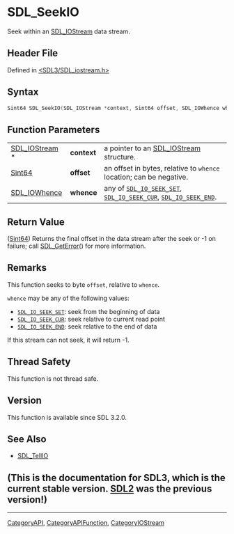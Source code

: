 # SDL_SeekIO

Seek within an [SDL_IOStream](SDL_IOStream) data stream.

## Header File

Defined in [<SDL3/SDL_iostream.h>](https://github.com/libsdl-org/SDL/blob/main/include/SDL3/SDL_iostream.h)

## Syntax

```c
Sint64 SDL_SeekIO(SDL_IOStream *context, Sint64 offset, SDL_IOWhence whence);
```

## Function Parameters

|                                |             |                                                                                                                          |
| ------------------------------ | ----------- | ------------------------------------------------------------------------------------------------------------------------ |
| [SDL_IOStream](SDL_IOStream) * | **context** | a pointer to an [SDL_IOStream](SDL_IOStream) structure.                                                                  |
| [Sint64](Sint64)               | **offset**  | an offset in bytes, relative to `whence` location; can be negative.                                                      |
| [SDL_IOWhence](SDL_IOWhence)   | **whence**  | any of [`SDL_IO_SEEK_SET`](SDL_IO_SEEK_SET), [`SDL_IO_SEEK_CUR`](SDL_IO_SEEK_CUR), [`SDL_IO_SEEK_END`](SDL_IO_SEEK_END). |

## Return Value

([Sint64](Sint64)) Returns the final offset in the data stream after the
seek or -1 on failure; call [SDL_GetError](SDL_GetError)() for more
information.

## Remarks

This function seeks to byte `offset`, relative to `whence`.

`whence` may be any of the following values:

- [`SDL_IO_SEEK_SET`](SDL_IO_SEEK_SET): seek from the beginning of data
- [`SDL_IO_SEEK_CUR`](SDL_IO_SEEK_CUR): seek relative to current read point
- [`SDL_IO_SEEK_END`](SDL_IO_SEEK_END): seek relative to the end of data

If this stream can not seek, it will return -1.

## Thread Safety

This function is not thread safe.

## Version

This function is available since SDL 3.2.0.

## See Also

- [SDL_TellIO](SDL_TellIO)


## (This is the documentation for SDL3, which is the current stable version. [SDL2](https://wiki.libsdl.org/SDL2/) was the previous version!)



----
[CategoryAPI](CategoryAPI), [CategoryAPIFunction](CategoryAPIFunction), [CategoryIOStream](CategoryIOStream)

